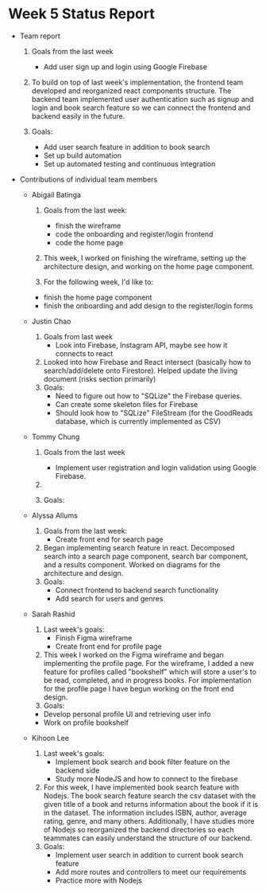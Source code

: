 # Week 5 Status Report

- Team report

  1. Goals from the last week

     - Add user sign up and login using Google Firebase

  2. To build on top of last week's implementation, the frontend team developed and reorganized react components structure. The backend team implemented user authentication such as signup and login and book search feature so we can connect the frontend and backend easily in the future.

  3. Goals:

     - Add user search feature in addition to book search
     - Set up build automation
     - Set up automated testing and continuous integration

- Contributions of individual team members

  - Abigail Batinga
    1. Goals from the last week:
       - finish the wireframe
       - code the onboarding and register/login frontend
       - code the home page
    
    2. This week, I worked on finishing the wireframe, setting up the architecture design, and working on the home page component.
    3. For the following week, I'd like to:
     - finish the home page component
     - finish the onboarding and add design to the register/login forms
  - Justin Chao
    1. Goals from last week
       - Look into Firebase, Instagram API, maybe see how it connects to react
    2. Looked into how Firebase and React intersect (basically how to search/add/delete onto Firestore). Helped update the living document (risks section primarily)
    3. Goals:
       - Need to figure out how to "SQLize" the Firebase queries.
       - Can create some skeleton files for Firebase
       - Should look how to "SQLize" FileStream (for the GoodReads database, which is currently implemented as CSV)
  - Tommy Chung

    1. Goals from the last week

       - Implement user registration and login validation using Google Firebase.

    2.
    3. Goals:

  - Alyssa Allums
    1. Goals from the last week:
       - Create front end for search page
    2. Began implementing search feature in react. Decomposed search into a search page component, search bar component, and a results component. Worked on diagrams for the architecture and design.
    3. Goals:
        - Connect frontend to backend search functionality
        - Add search for users and genres
  - Sarah Rashid
    1. Last week's goals:
       - Finish Figma wireframe
       - Create front end for profile page
    2. This week I worked on the Figma wireframe and began implementing the profile page. For the wireframe, I added a new feature for profiles called "bookshelf" which will store a user's to be read, completed, and in progress books. For implementation for the profile page I have begun working on the front end design.
    3. Goals:
      - Develop personal profile UI and retrieving user info
      - Work on profile bookshelf
  - Kihoon Lee
    1. Last week's goals:
       - Implement book search and book filter feature on the backend side
       - Study more NodeJS and how to connect to the firebase
    2. For this week, I have implemented book search feature with Nodejs. The book search feature search the csv dataset with the given title of a book and returns information about the book if it is in the dataset. The information includes ISBN, author, average rating, genre, and many others. Additionally, I have studies more of Nodejs so reorganized the backend directories so each teammates can easily understand the structure of our backend.
    3. Goals:
       - Implement user search in addition to current book search feature
       - Add more routes and controllers to meet our requirements
       - Practice more with Nodejs
